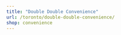 ```yaml
---
title: "Double Double Convenience"
url: /toronto/double-double-convenience/
shop: convenience
---
```

